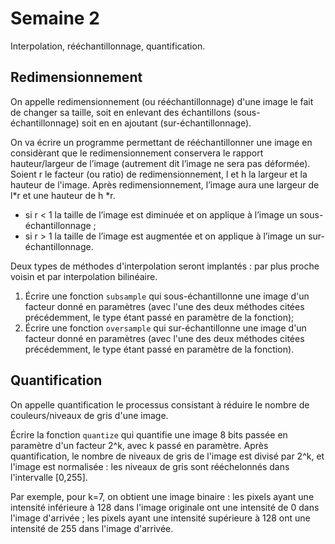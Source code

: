 # Semaine 2

Interpolation, rééchantillonnage, quantification.

## Redimensionnement
On appelle redimensionnement (ou rééchantillonnage) d'une image le fait de changer sa taille, soit en enlevant des échantillons (sous-échantillonnage) soit en en ajoutant (sur-échantillonnage).

On va écrire un programme permettant de rééchantillonner une image en considèrant que le redimensionnement conservera le rapport hauteur/largeur de l’image (autrement dit l’image ne sera pas déformée). Soient r le facteur (ou ratio) de redimensionnement, l et h la largeur et la hauteur de l'image. Après redimensionnement, l’image aura une largeur de l*r et une hauteur de h *r.
- si r < 1 la taille de l’image est diminuée et on applique à l’image un sous-échantillonnage ;- si r > 1 la taille de l’image est augmentée et on applique à l’image un sur-échantillonnage. 

Deux types de méthodes d'interpolation seront implantés : par plus proche voisin et par interpolation bilinéaire.

1. Écrire une fonction ``subsample`` qui sous-échantillonne une image d'un facteur donné en paramètres (avec l'une des deux méthodes citées précédemment, le type étant passé en paramètre de la fonction); 
2. Écrire une fonction ``oversample`` qui sur-échantillonne une image d'un facteur donné en paramètres (avec l'une des deux méthodes citées précédemment, le type étant passé en paramètre de la fonction).

## Quantification
On appelle quantification le processus consistant à réduire le nombre de couleurs/niveaux de gris d'une image.

Écrire la fonction ``quantize`` qui quantifie une image 8 bits passée en paramètre d'un facteur 2^k, avec k passé en paramètre. Après quantification, le nombre de niveaux de gris de l'image est divisé par 2^k, et l'image est normalisée : les niveaux de gris sont rééchelonnés dans l'intervalle [0,255].

Par exemple, pour k=7, on obtient une image binaire : les pixels ayant une intensité inférieure à 128 dans l'image originale ont une intensité de 0 dans l'image d'arrivée ; les pixels ayant une intensité supérieure à 128 ont une intensité de 255 dans l'image d'arrivée.